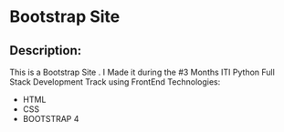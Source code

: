 # Bootstrap Site
 
 
## Description:

This is a Bootstrap Site  . I Made it during the #3 Months ITI Python Full Stack Development Track 
using FrontEnd Technologies:

* HTML
* CSS
* BOOTSTRAP 4

